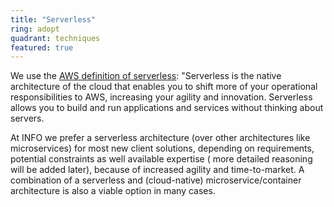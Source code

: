 ```yaml
---
title: "Serverless"
ring: adopt
quadrant: techniques
featured: true
---
```


We use the [AWS definition of serverless](https://aws.amazon.com/serverless/):
"Serverless is the native architecture of the cloud that enables you to shift more of your
operational responsibilities to AWS, increasing your agility and innovation. Serverless allows you
to build and run applications and services without thinking about servers.

At INFO we prefer a serverless architecture (over other architectures like microservices) for most
new client solutions, depending on requirements, potential constraints as well available expertise (
more detailed reasoning will be added later), because of increased agility and time-to-market. A
combination of a serverless and (cloud-native) microservice/container architecture is also a viable
option in many cases.